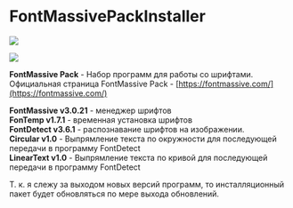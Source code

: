 # FontMassivePackInstaller

![](https://img.shields.io/github/downloads/nice-studio/FontMassivePackInstaller/total.svg?label=%D0%A1%D0%9A%D0%90%D0%A7%D0%95%D0%9D%D0%9E&style=for-the-badge)

![](https://monosnap.com/image/c0bQCSFoh5TTQOhZ8JpaGP1AO0bnjp.png)

**FontMassive Pack** - Набор программ для работы со шрифтами.   
Официальная страница FontMassive Pack - [https://fontmassive.com/](https://fontmassive.com/)

**FontMassive v3.0.21** - менеджер шрифтов   
**FonTemp v1.7.1** - временная установка шрифтов   
**FontDetect v3.6.1** - распознавание шрифтов на изображении.   
**Circular v1.0** - Выпрямление текста по окружности для последующей передачи в программу FontDetect   
**LinearText v1.0** - Выпрямление текста по кривой для последующей передачи в программу FontDetect

Т. к. я слежу за выходом новых версий программ, то инсталляционный пакет будет обновляться по мере выхода обновлений. 